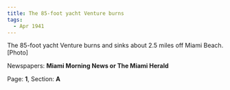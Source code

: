 ```yaml
---  
title: The 85-foot yacht Venture burns  
tags:  
  - Apr 1941  
---  
```

  
The 85-foot yacht Venture burns and sinks about 2.5 miles off Miami Beach. [Photo]  
  
Newspapers: **Miami Morning News or The Miami Herald**  
  
Page: **1**, Section: **A** 
